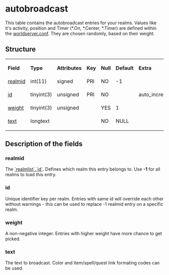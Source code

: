 # autobroadcast

This table contains the autobroadcast entries for your realms. Values like it's activity, position and Timer (\*.On, \*.Center, \*.Timer) are defined within the [worldserver.conf](https://gitlab.com/opfesoft/sol/-/blob/master/src/server/worldserver/worldserver.conf.dist). They are chosen randomly, based on their weight.

## Structure

<table>
<colgroup>
<col width="12%" />
<col width="12%" />
<col width="12%" />
<col width="12%" />
<col width="12%" />
<col width="12%" />
<col width="12%" />
<col width="12%" />
</colgroup>
<tbody>
<tr>
<td><p><strong>Field</strong></p></td>
<td><p><strong>Type</strong></p></td>
<td><p><strong>Attributes</strong></p></td>
<td><p><strong>Key</strong></p></td>
<td><p><strong>Null</strong></p></td>
<td><p><strong>Default</strong></p></td>
<td><p><strong>Extra</strong></p></td>
<td><p><strong>Comment</strong></p></td>
</tr>
<tr>
<td><a href="#realmid">realmid</a></td>
<td>int(11)</td>
<td>signed</td>
<td>PRI</td>
<td>NO</td>
<td>-1</td>
<td> </td>
<td> </td>
</tr>
<tr>
<td><p><a href="#id">id</a></p></td>
<td><p>tinyint(3)</p></td>
<td><p>unsigned</p></td>
<td><p>PRI</p></td>
<td><p>NO</p></td>
<td><p> </p></td>
<td><p>auto_increment</p></td>
<td><p> </p></td>
</tr>
<tr>
<td><a href="#weight">weight</a></td>
<td>tinyint(3)</td>
<td>unsigned</td>
<td> </td>
<td>YES</td>
<td>1</td>
<td> </td>
<td> </td>
</tr>
<tr>
<td><p><a href="#text">text</a></p></td>
<td><p>longtext</p></td>
<td><p> </p></td>
<td><p> </p></td>
<td><p>NO</p></td>
<td><p>NULL</p></td>
<td><p> </p></td>
<td><p> </p></td>
</tr>
</tbody>
</table>

## Description of the fields

### realmid

The [\`realmlist\`.\`id\`](realmlist.md#id). Defines which realm this entry belongs to. Use **-1** for all realms to load this entry.

### id

Unique identifier key per realm. Entries with same id will override each other without warnings - this can be used to replace -1 realmid entry on a specific realm.

### weight

A non-negative integer. Entries with higher weight have more chance to get picked.

### text

The text to broadcast. Color and item/spell/quest link formating codes can be used.
